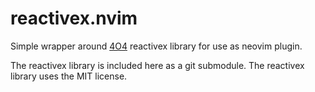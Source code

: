 # reactivex.nvim

Simple wrapper around [4O4](https://github.com/4O4/lua-reactivex) reactivex library for use as neovim plugin.

The reactivex library is included here as a git submodule. The reactivex library uses the MIT license.

